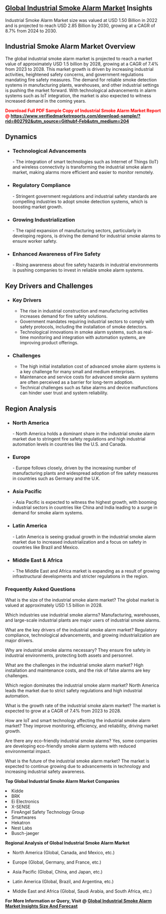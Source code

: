 <h2><a href="https://www.verifiedmarketreports.com/download-sample/?rid=802792&amp;utm_source=Githubf&amp;utm_medium=204" target="_blank">Global Industrial Smoke Alarm Market</a> Insights</h2><p>Industrial Smoke Alarm Market size was valued at USD 1.50 Billion in 2022 and is projected to reach USD 2.85 Billion by 2030, growing at a CAGR of 8.7% from 2024 to 2030.</p><p><h2>Industrial Smoke Alarm Market Overview</h2> <p>The global industrial smoke alarm market is projected to reach a market value of approximately USD 1.5 billion by 2028, growing at a CAGR of 7.4% from 2023 to 2028. This market growth is driven by increasing industrial activities, heightened safety concerns, and government regulations mandating fire safety measures. The demand for reliable smoke detection systems in manufacturing plants, warehouses, and other industrial settings is pushing the market forward. With technological advancements in alarm systems such as IoT integration, the market is also expected to witness increased demand in the coming years.</p> <p><strong><p><span class=""><span style="color: #ff0000;"><strong>Download Full PDF Sample Copy of Industrial Smoke Alarm Market Report</strong> @ </span><a href="https://www.verifiedmarketreports.com/download-sample/?rid=802792&amp;utm_source=Githubf-Feb&amp;utm_medium=204" target="_blank">https://www.verifiedmarketreports.com/download-sample/?rid=802792&amp;utm_source=Githubf-Feb&amp;utm_medium=204</a></span></p></strong></p> <h2>Dynamics</h2> <ul> <li><h3>Technological Advancements</h3> - The integration of smart technologies such as Internet of Things (IoT) and wireless connectivity is transforming the industrial smoke alarm market, making alarms more efficient and easier to monitor remotely.</li> <li><h3>Regulatory Compliance</h3> - Stringent government regulations and industrial safety standards are compelling industries to adopt smoke detection systems, which is boosting market growth.</li> <li><h3>Growing Industrialization</h3> - The rapid expansion of manufacturing sectors, particularly in developing regions, is driving the demand for industrial smoke alarms to ensure worker safety.</li> <li><h3>Enhanced Awareness of Fire Safety</h3> - Rising awareness about fire safety hazards in industrial environments is pushing companies to invest in reliable smoke alarm systems.</li> </ul> <h2>Key Drivers and Challenges</h2> <ul> <li><h3>Key Drivers</h3> <ul> <li>The rise in industrial construction and manufacturing activities increases demand for fire safety solutions.</li> <li>Government mandates requiring industrial sectors to comply with safety protocols, including the installation of smoke detectors.</li> <li>Technological innovations in smoke alarm systems, such as real-time monitoring and integration with automation systems, are improving product offerings.</li> </ul> </li> <li><h3>Challenges</h3> <ul> <li>The high initial installation cost of advanced smoke alarm systems is a key challenge for many small and medium enterprises.</li> <li>Maintenance and service costs for advanced smoke alarm systems are often perceived as a barrier for long-term adoption.</li> <li>Technical challenges such as false alarms and device malfunctions can hinder user trust and system reliability.</li> </ul> </li> </ul> <h2>Region Analysis</h2> <ul> <li><h3>North America</h3> - North America holds a dominant share in the industrial smoke alarm market due to stringent fire safety regulations and high industrial automation levels in countries like the U.S. and Canada.</li> <li><h3>Europe</h3> - Europe follows closely, driven by the increasing number of manufacturing plants and widespread adoption of fire safety measures in countries such as Germany and the U.K.</li> <li><h3>Asia Pacific</h3> - Asia Pacific is expected to witness the highest growth, with booming industrial sectors in countries like China and India leading to a surge in demand for smoke alarm systems.</li> <li><h3>Latin America</h3> - Latin America is seeing gradual growth in the industrial smoke alarm market due to increased industrialization and a focus on safety in countries like Brazil and Mexico.</li> <li><h3>Middle East & Africa</h3> - The Middle East and Africa market is expanding as a result of growing infrastructural developments and stricter regulations in the region.</li> </ul> <h3>Frequently Asked Questions</h3> <p>What is the size of the industrial smoke alarm market? The global market is valued at approximately USD 1.5 billion in 2028.</p> <p>Which industries use industrial smoke alarms? Manufacturing, warehouses, and large-scale industrial plants are major users of industrial smoke alarms.</p> <p>What are the key drivers of the industrial smoke alarm market? Regulatory compliance, technological advancements, and growing industrialization are major drivers.</p> <p>Why are industrial smoke alarms necessary? They ensure fire safety in industrial environments, protecting both assets and personnel.</p> <p>What are the challenges in the industrial smoke alarm market? High installation and maintenance costs, and the risk of false alarms are key challenges.</p> <p>Which region dominates the industrial smoke alarm market? North America leads the market due to strict safety regulations and high industrial automation.</p> <p>What is the growth rate of the industrial smoke alarm market? The market is expected to grow at a CAGR of 7.4% from 2023 to 2028.</p> <p>How are IoT and smart technology affecting the industrial smoke alarm market? They improve monitoring, efficiency, and reliability, driving market growth.</p> <p>Are there any eco-friendly industrial smoke alarms? Yes, some companies are developing eco-friendly smoke alarm systems with reduced environmental impact.</p> <p>What is the future of the industrial smoke alarm market? The market is expected to continue growing due to advancements in technology and increasing industrial safety awareness.</p> </p><p><strong>Top Global Industrial Smoke Alarm Market Companies</strong></p><div data-test-id=""><p><li>Kidde</li><li> BRK</li><li> Ei Electronics</li><li> X-SENSE</li><li> FireAngel Safety Technology Group</li><li> Smartwares</li><li> Hekatron</li><li> Nest Labs</li><li> Busch-jaeger</li></p><div><strong>Regional Analysis of&nbsp;Global Industrial Smoke Alarm Market</strong></div><ul><li dir="ltr"><p dir="ltr">North America&nbsp;(Global, Canada, and Mexico, etc.)</p></li><li dir="ltr"><p dir="ltr">Europe (Global, Germany, and France, etc.)</p></li><li dir="ltr"><p dir="ltr">Asia Pacific&nbsp;(Global, China, and Japan, etc.)</p></li><li dir="ltr"><p dir="ltr">Latin America&nbsp;(Global, Brazil, and Argentina, etc.)</p></li><li dir="ltr">Middle East and Africa&nbsp;(Global, Saudi Arabia, and South Africa, etc.)</li></ul><p><strong>For More Information or Query, Visit @&nbsp;</strong><strong><a href="https://www.verifiedmarketreports.com/product/industrial-smoke-alarm-market/?utm_source=Githubf&amp;utm_medium=204" target="_blank">Global Industrial Smoke Alarm Market Insights Size And Forecast</a></strong></p></div>
